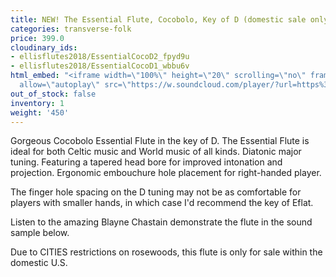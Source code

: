 ```yaml
---
title: NEW! The Essential Flute, Cocobolo, Key of D (domestic sale only)
categories: transverse-folk
price: 399.0
cloudinary_ids:
- ellisflutes2018/EssentialCocoD2_fpyd9u
- ellisflutes2018/EssentialCocoD1_wbbu6v
html_embed: "<iframe width=\"100%\" height=\"20\" scrolling=\"no\" frameborder=\"no\"
  allow=\"autoplay\" src=\"https://w.soundcloud.com/player/?url=https%3A//api.soundcloud.com/tracks/486027465&color=%23ff5500&inverse=false&auto_play=false&show_user=true\"></iframe>\r\n"
out_of_stock: false
inventory: 1
weight: '450'
---
```


Gorgeous Cocobolo Essential Flute in the key of D.  The Essential Flute is ideal for both Celtic music and World music of all kinds. Diatonic major tuning. Featuring a tapered head bore for improved intonation and projection. Ergonomic embouchure hole placement for right-handed player.

The finger hole spacing on the D tuning may not be as comfortable for players with smaller hands, in which case I'd recommend the key of Eflat.

Listen to the amazing Blayne Chastain demonstrate the flute in the sound sample below.

Due to CITIES restrictions on rosewoods, this flute is only for sale within the domestic U.S.

